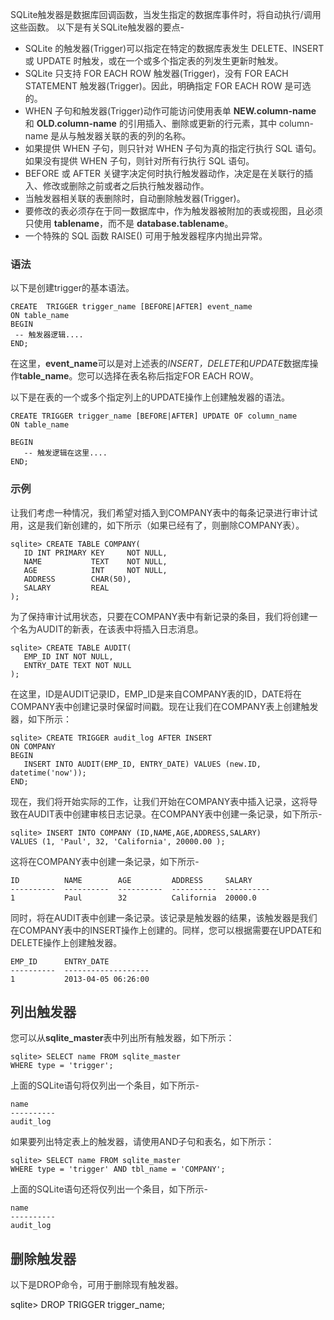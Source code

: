 <font style="color:rgb(51, 51, 51);">SQLite触发器是数据库回调函数，当发生指定的数据库事件时，将自动执行/调用这些函数。 以下是有关SQLite触发器的要点-</font>

+ <font style="color:rgb(51, 51, 51);">SQLite 的触发器(Trigger)可以指定在特定的数据库表发生 DELETE、INSERT 或 UPDATE 时触发，或在一个或多个指定表的列发生更新时触发。</font>
+ <font style="color:rgb(51, 51, 51);">SQLite 只支持 FOR EACH ROW 触发器(Trigger)，没有 FOR EACH STATEMENT 触发器(Trigger)。因此，明确指定 FOR EACH ROW 是可选的。</font>
+ <font style="color:rgb(51, 51, 51);">WHEN 子句和触发器(Trigger)动作可能访问使用表单</font><font style="color:rgb(51, 51, 51);"> </font>**<font style="color:rgb(51, 51, 51);">NEW.column-name</font>**<font style="color:rgb(51, 51, 51);"> </font><font style="color:rgb(51, 51, 51);">和</font><font style="color:rgb(51, 51, 51);"> </font>**<font style="color:rgb(51, 51, 51);">OLD.column-name</font>**<font style="color:rgb(51, 51, 51);"> </font><font style="color:rgb(51, 51, 51);">的引用插入、删除或更新的行元素，其中 column-name 是从与触发器关联的表的列的名称。</font>
+ <font style="color:rgb(51, 51, 51);">如果提供 WHEN 子句，则只针对 WHEN 子句为真的指定行执行 SQL 语句。如果没有提供 WHEN 子句，则针对所有行执行 SQL 语句。</font>
+ <font style="color:rgb(51, 51, 51);">BEFORE 或 AFTER 关键字决定何时执行触发器动作，决定是在关联行的插入、修改或删除之前或者之后执行触发器动作。</font>
+ <font style="color:rgb(51, 51, 51);">当触发器相关联的表删除时，自动删除触发器(Trigger)。</font>
+ <font style="color:rgb(51, 51, 51);">要修改的表必须存在于同一数据库中，作为触发器被附加的表或视图，且必须只使用</font><font style="color:rgb(51, 51, 51);"> </font>**<font style="color:rgb(51, 51, 51);">tablename</font>**<font style="color:rgb(51, 51, 51);">，而不是</font><font style="color:rgb(51, 51, 51);"> </font>**<font style="color:rgb(51, 51, 51);">database.tablename</font>**<font style="color:rgb(51, 51, 51);">。</font>
+ <font style="color:rgb(51, 51, 51);">一个特殊的 SQL 函数 RAISE() 可用于触发器程序内抛出异常。</font>

### <font style="color:rgb(51, 51, 51);">语法</font>
<font style="color:rgb(51, 51, 51);">以下是创建trigger的基本语法。</font>

```plain
CREATE  TRIGGER trigger_name [BEFORE|AFTER] event_name 
ON table_name
BEGIN
 -- 触发器逻辑....
END;
```

<font style="color:rgb(51, 51, 51);">在这里，</font>**<font style="color:rgb(51, 51, 51);">event_name</font>**<font style="color:rgb(51, 51, 51);">可以是对上述表的</font>_<font style="color:rgb(51, 51, 51);">INSERT，DELETE</font>_<font style="color:rgb(51, 51, 51);">和</font>_<font style="color:rgb(51, 51, 51);">UPDATE</font>_<font style="color:rgb(51, 51, 51);">数据库操作</font>**<font style="color:rgb(51, 51, 51);">table_name</font>**<font style="color:rgb(51, 51, 51);">。您可以选择在表名称后指定FOR EACH ROW。</font>

<font style="color:rgb(51, 51, 51);">以下是在表的一个或多个指定列上的UPDATE操作上创建触发器的语法。</font>

```plain
CREATE TRIGGER trigger_name [BEFORE|AFTER] UPDATE OF column_name 
ON table_name

BEGIN
   -- 触发逻辑在这里....
END;
```

### <font style="color:rgb(51, 51, 51);">示例</font>
<font style="color:rgb(51, 51, 51);">让我们考虑一种情况，我们希望对插入到COMPANY表中的每条记录进行审计试用，这是我们新创建的，如下所示（如果已经有了，则删除COMPANY表）。</font>

```plain
sqlite> CREATE TABLE COMPANY(
   ID INT PRIMARY KEY     NOT NULL,
   NAME           TEXT    NOT NULL,
   AGE            INT     NOT NULL,
   ADDRESS        CHAR(50),
   SALARY         REAL
);
```

<font style="color:rgb(51, 51, 51);">为了保持审计试用状态，只要在COMPANY表中有新记录的条目，我们将创建一个名为AUDIT的新表，在该表中将插入日志消息。</font>

```plain
sqlite> CREATE TABLE AUDIT(
   EMP_ID INT NOT NULL,
   ENTRY_DATE TEXT NOT NULL
);
```

<font style="color:rgb(51, 51, 51);">在这里，ID是AUDIT记录ID，EMP_ID是来自COMPANY表的ID，DATE将在COMPANY表中创建记录时保留时间戳。现在让我们在COMPANY表上创建触发器，如下所示：</font>

```plain
sqlite> CREATE TRIGGER audit_log AFTER INSERT 
ON COMPANY
BEGIN
   INSERT INTO AUDIT(EMP_ID, ENTRY_DATE) VALUES (new.ID, datetime('now'));
END;
```

<font style="color:rgb(51, 51, 51);">现在，我们将开始实际的工作，让我们开始在COMPANY表中插入记录，这将导致在AUDIT表中创建审核日志记录。在COMPANY表中创建一条记录，如下所示-</font>

```plain
sqlite> INSERT INTO COMPANY (ID,NAME,AGE,ADDRESS,SALARY)
VALUES (1, 'Paul', 32, 'California', 20000.00 );
```

<font style="color:rgb(51, 51, 51);">这将在COMPANY表中创建一条记录，如下所示-</font>

```plain
ID          NAME        AGE         ADDRESS     SALARY
----------  ----------  ----------  ----------  ----------
1           Paul        32          California  20000.0
```

<font style="color:rgb(51, 51, 51);">同时，将在AUDIT表中创建一条记录。该记录是触发器的结果，该触发器是我们在COMPANY表中的INSERT操作上创建的。同样，您可以根据需要在UPDATE和DELETE操作上创建触发器。</font>

```plain
EMP_ID      ENTRY_DATE
----------  -------------------
1           2013-04-05 06:26:00
```

## <font style="color:rgb(51, 51, 51);">列出触发器</font>
<font style="color:rgb(51, 51, 51);">您可以从</font>**<font style="color:rgb(51, 51, 51);">sqlite_master</font>**<font style="color:rgb(51, 51, 51);">表中列出所有触发器，如下所示：</font>

```plain
sqlite> SELECT name FROM sqlite_master
WHERE type = 'trigger';
```

<font style="color:rgb(51, 51, 51);">上面的SQLite语句将仅列出一个条目，如下所示-</font>

```plain
name
----------
audit_log
```

<font style="color:rgb(51, 51, 51);">如果要列出特定表上的触发器，请使用AND子句和表名，如下所示：</font>

```plain
sqlite> SELECT name FROM sqlite_master
WHERE type = 'trigger' AND tbl_name = 'COMPANY';
```

<font style="color:rgb(51, 51, 51);">上面的SQLite语句还将仅列出一个条目，如下所示-</font>

```plain
name
----------
audit_log
```

## <font style="color:rgb(51, 51, 51);">删除触发器</font>
<font style="color:rgb(51, 51, 51);">以下是DROP命令，可用于删除现有触发器。</font>

sqlite> DROP TRIGGER trigger_name;

